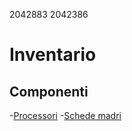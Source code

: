 2042883
2042386

# Inventario

## Componenti

-[Processori](./componenti/processori.md)
-[Schede madri](./componenti/schede_madri.md)